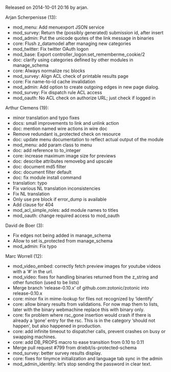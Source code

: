 Released on 2014-10-01 20:16 by arjan.

Arjan Scherpenisse (13):

*   mod\_menu: Add menuexport JSON service
*   mod\_survey: Return the (possibly generated) submission id, after insert
*   mod\_admin: Put the unicode quotes of the link message in binaries
*   core: Flush z\_datamodel after managing new categories
*   mod\_twitter: Fix twitter OAuth logon
*   mod\_base: Export controller\_logon:set\_rememberme\_cookie/2
*   doc: clarify using categories defined by other modules in manage\_schema
*   core: Always normalize rsc blocks
*   mod\_survey: Align ACL check of printable results page
*   core: Fix name-to-id cache invalidation
*   mod\_admin: Add option to create outgoing edges in new page dialog.
*   mod\_survey: Fix dispatch rule ACL access
*   mod\_oauth: No ACL check on authorize URL; just check if logged in

Arthur Clemens (19):

*   minor translation and typo fixes
*   docs: small improvements to link and unlink action
*   doc: mention named wire actions in wire doc
*   Remove redundant is\_protected check on resource
*   doc: update menu documentation to reflect actual output of the module
*   mod\_menu: add param class to menu
*   doc: add reference to to\_integer
*   core: increase maximum image size for previews
*   doc: describe attributes removebg and upscale
*   doc: document md5 filter
*   doc: document filter default
*   doc: fix module install command
*   translation: typo
*   Fix various NL translation inconsistencies
*   Fix NL translation
*   Only use pre block if error\_dump is available
*   Add clause for 404
*   mod\_acl\_simple\_roles: add module names to titles
*   mod\_oauth: change required access to mod\_oauth

David de Boer (3):

*   Fix edges not being added in manage\_schema
*   Allow to set is\_protected from manage\_schema
*   mod\_admin: Fix typo

Marc Worrell (12):

*   mod\_video\_embed: correctly fetch preview images for youtube videos with a ‘#’ in the url.
*   mod\_video: fixes for handling binaries returned from the z\_string and other function (used to be lists)
*   Merge branch ‘release-0.10.x’ of github.com:zotonic/zotonic into release-0.10.x
*   core: minor fix in mime-lookup for files not recognized by ‘identify’
*   core: allow binary results from validations. For now map them to lists, later with the binary webmachine replace this with binary only.
*   core: fix problem where rsc\_gone insertion would crash if there is already a ‘gone’ entry for the rsc. This is in the category ‘should not happen’, but also happened in production.
*   core: add infinite timeout to dispatcher calls, prevent crashes on busy or swapping machines.
*   core: add DB\_PROPS macro to ease transition from 0.10 to 0.11
*   Merge pull request #799 from driebit/is-protected-schema
*   mod\_survey: better survey results display.
*   core: fixes for tinymce initialization and language tab sync in the admin
*   mod\_admin\_identity: let’s stop sending the password in clear text.